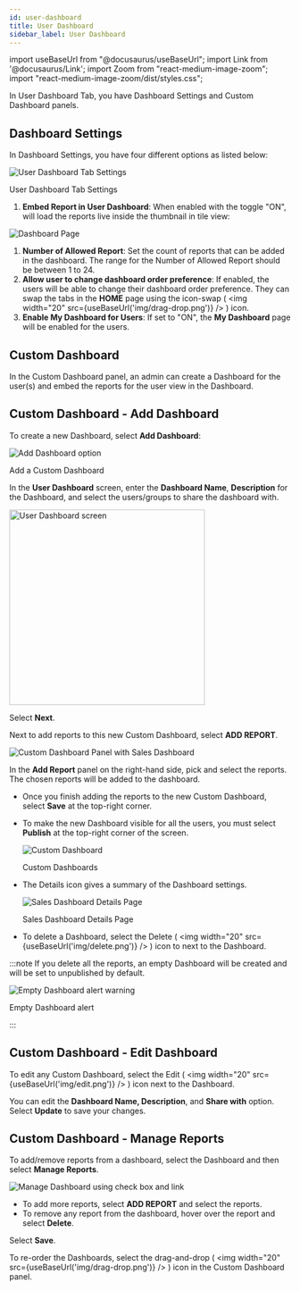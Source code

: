 ```yaml
---
id: user-dashboard 
title: User Dashboard
sidebar_label: User Dashboard
---
```


import useBaseUrl from "@docusaurus/useBaseUrl";
import Link from '@docusaurus/Link';
import Zoom from "react-medium-image-zoom";
import "react-medium-image-zoom/dist/styles.css";

In User Dashboard Tab, you have Dashboard Settings and Custom Dashboard
panels.

## Dashboard Settings

In Dashboard Settings, you have four different options as listed below:

  <div class="center">
    <Zoom>
      <img alt="User Dashboard Tab Settings" src={useBaseUrl('doc-images/admin-guide/admin-functions/settings/gen1.png')}/>
    </Zoom>
    <p>User Dashboard Tab Settings</p>
  </div>

1. **Embed Report in User Dashboard**: When enabled with the toggle "ON", will load the reports live inside the thumbnail in tile view:

  <div class="center">
    <Zoom>
      <img alt="Dashboard Page" src={useBaseUrl('doc-images/admin-guide/admin-functions/settings/gen2.png')}/>
    </Zoom>
  </div>

1. **Number of Allowed Report**: Set the count of reports that can be added in the dashboard. The range for the Number of Allowed Report should be between 1 to 24.
1. **Allow user to change dashboard order preference**: If enabled, the users will be able to change their dashboard order preference. They can swap the tabs in the **HOME** page using the icon-swap ( <img width="20" src={useBaseUrl('img/drag-drop.png')} /> ) icon.
1. **Enable My Dashboard for Users**: If set to "ON", the **My Dashboard** page will be enabled for the users.

## Custom Dashboard

In the Custom Dashboard panel, an admin can create a Dashboard for the user(s) and embed the reports for the user view in the Dashboard.

## Custom Dashboard - Add Dashboard

To create a new Dashboard, select **Add Dashboard**:

  <div class="center">
    <Zoom>
      <img alt="Add Dashboard option" src={useBaseUrl('doc-images/admin-guide/admin-functions/settings/ud5.png')} />
    </Zoom>
    <p>Add a Custom Dashboard</p>
  </div>

In the **User Dashboard** screen, enter the **Dashboard Name**, **Description** for the Dashboard, and select the users/groups to share the dashboard with.

  <div class="center">
    <Zoom>
      <img alt="User Dashboard screen" src={useBaseUrl('doc-images/admin-guide/admin-functions/settings/ud6.png')} width="350" />
    </Zoom>
  </div>

Select **Next**.

Next to add reports to this new Custom Dashboard, select **ADD REPORT**.

  <div class="center">
    <Zoom>
      <img alt="Custom Dashboard Panel with Sales Dashboard" src={useBaseUrl('doc-images/admin-guide/settings/custom-dashboard-add-report.png')}/>
    </Zoom>
  </div>

In the **Add Report** panel on the right-hand side, pick and select the reports.
The chosen reports will be added to the dashboard.

* Once you finish adding the reports to the new Custom Dashboard, select **Save** at the top-right corner.
* To make the new Dashboard visible for all the users, you must select **Publish** at the top-right corner of the screen.

  <div class="center">
    <Zoom>
      <img alt="Custom Dashboard" src={useBaseUrl('doc-images/admin-guide/settings/custom-dash.png')}/>
    </Zoom>
    <p>Custom Dashboards</p>
  </div>

* The Details icon gives a summary of the Dashboard settings.

  <div class="center">
    <Zoom>
      <img alt="Sales Dashboard Details Page" src={useBaseUrl('doc-images/admin-guide/admin-functions/settings/ud12.png')}/>
    </Zoom>
    <p>Sales Dashboard Details Page</p>
  </div>

* To delete a Dashboard, select the Delete ( <img width="20" src={useBaseUrl('img/delete.png')} /> ) icon to next to the Dashboard.

:::note
If you delete all the reports, an empty Dashboard will be created and will be set to unpublished by default.
  <div class="center">
    <Zoom>
      <img alt="Empty Dashboard alert warning" src={useBaseUrl('doc-images/admin-guide/settings/delete-all.png')}/>
    </Zoom>
    <p>Empty Dashboard alert</p>
  </div>
:::

## Custom Dashboard - Edit Dashboard

To edit any Custom Dashboard, select the Edit ( <img width="20" src={useBaseUrl('img/edit.png')} /> ) icon next to the Dashboard.

You can edit the **Dashboard Name, Description**, and **Share with** option.
Select **Update** to save your changes.

## Custom Dashboard - Manage Reports

To add/remove reports from a dashboard, select the Dashboard and then select **Manage Reports**.

  <div class="center">
    <Zoom>
      <img alt="Manage Dashboard using check box and link" src={useBaseUrl('doc-images/admin-guide/admin-functions/settings/mg.png')}/>
    </Zoom>
  </div>

* To add more reports, select **ADD REPORT** and select the reports.
* To remove any report from the dashboard, hover over the report and select **Delete**.

Select **Save**.

To re-order the Dashboards, select the drag-and-drop ( <img width="20" src={useBaseUrl('img/drag-drop.png')} /> ) icon in the Custom Dashboard panel.
